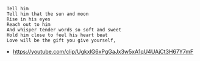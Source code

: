 ```
 Tell him
 Tell him that the sun and moon 
 Rise in his eyes
 Reach out to him
 And whisper tender words so soft and sweet
 Hold him close to feel his heart beat
 Love will be the gift you give yourself,
```
- https://youtube.com/clip/UgkxlG6xPgGaJx3w5xA1qU4UAjCt3H67Y7mF
